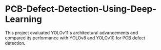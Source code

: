 # PCB-Defect-Detection-Using-Deep-Learning
This project evaluated YOLOv11's architectural advancements and compared its performance with YOLOv8 and YOLOv10 for PCB defect detection.
